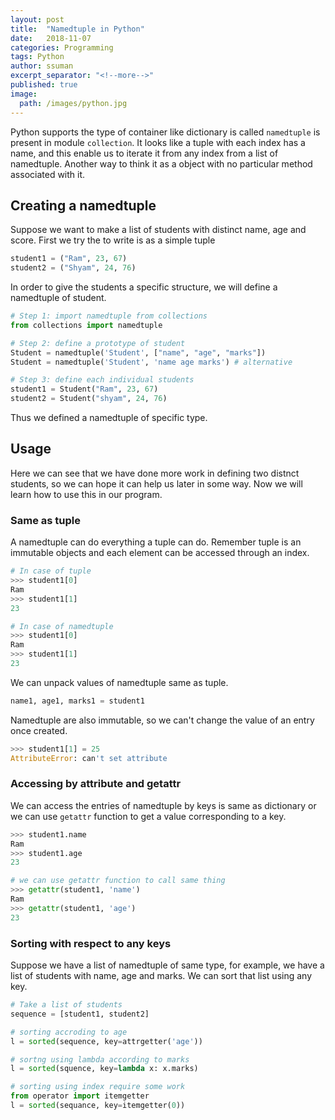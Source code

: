 ```yaml
---
layout: post
title:  "Namedtuple in Python"
date:   2018-11-07
categories: Programming
tags: Python
author: ssuman
excerpt_separator: "<!--more-->"
published: true
image: 
  path: /images/python.jpg
---
```


Python supports the type of container like dictionary is called `namedtuple` is present in module `collection`. It looks like a tuple with each index has a name, and this enable us to iterate it from any index from a list of namedtuple. Another way to think it as a object with no particular method associated with it.
<!--more-->

## Creating a namedtuple

Suppose we want to make a list of students with distinct name, age and score. First we try the to write is as a simple tuple

```python
student1 = ("Ram", 23, 67)
student2 = ("Shyam", 24, 76)
```

 In order to give the students a specific structure,  we will define a namedtuple of student.

 ```python
# Step 1: import namedtuple from collections
from collections import namedtuple

# Step 2: define a prototype of student
Student = namedtuple('Student', ["name", "age", "marks"])
Student = namedtuple('Student', 'name age marks') # alternative

# Step 3: define each individual students 
student1 = Student("Ram", 23, 67)
student2 = Student("shyam", 24, 76)
```
Thus we defined a namedtuple of specific type.

## Usage

Here we can see that we have done more work in defining two distnct students, so we can hope it can help us later in some way. Now we will learn how to use this in our program.

### Same as tuple

A namedtuple can do everything a tuple can do. Remember tuple is an immutable objects and each element can be accessed through an index.

```python
# In case of tuple 
>>> student1[0]
Ram
>>> student1[1]
23

# In case of namedtuple
>>> student1[0]
Ram
>>> student1[1]
23
```  

We can unpack values of namedtuple same as tuple.

```python
name1, age1, marks1 = student1
```

Namedtuple are also immutable, so we can't change the value of an entry once created.

```python 
>>> student1[1] = 25
AttributeError: can't set attribute
```

### Accessing by attribute and getattr
We can access the entries of namedtuple by keys is same as dictionary or we can use `getattr` function to get a value corresponding to a key.

```python 
>>> student1.name
Ram
>>> student1.age
23

# we can use getattr function to call same thing 
>>> getattr(student1, 'name')
Ram
>>> getattr(student1, 'age')
23
```

### Sorting with respect to any keys

Suppose we have a list of namedtuple of same type, for example, we have a list of students with name, age and marks. We can sort that list using any key.

```python 
# Take a list of students
sequence = [student1, student2]

# sorting accroding to age
l = sorted(sequence, key=attrgetter('age'))

# sortng using lambda according to marks
l = sorted(squence, key=lambda x: x.marks)

# sorting using index require some work
from operator import itemgetter
l = sorted(sequance, key=itemgetter(0))
```
